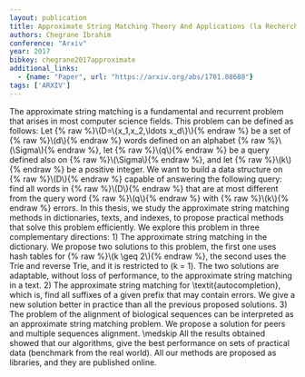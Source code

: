 ```yaml
---
layout: publication
title: Approximate String Matching Theory And Applications (la Recherche Approchee De Motifs Theorie Et Applications)
authors: Chegrane Ibrahim
conference: "Arxiv"
year: 2017
bibkey: chegrane2017approximate
additional_links:
  - {name: "Paper", url: "https://arxiv.org/abs/1701.08688"}
tags: ['ARXIV']
---
```

The approximate string matching is a fundamental and recurrent problem that arises in most computer science fields. This problem can be defined as follows: Let \{&#37; raw &#37;\}\\(D=\\{x\_1,x\_2,\ldots x\_d\\}\\)\{&#37; endraw &#37;\} be a set of \{&#37; raw &#37;\}\\(d\\)\{&#37; endraw &#37;\} words defined on an alphabet \{&#37; raw &#37;\}\\(\Sigma\\)\{&#37; endraw &#37;\}, let \{&#37; raw &#37;\}\\(q\\)\{&#37; endraw &#37;\} be a query defined also on \{&#37; raw &#37;\}\\(\Sigma\\)\{&#37; endraw &#37;\}, and let \{&#37; raw &#37;\}\\(k\\)\{&#37; endraw &#37;\} be a positive integer. We want to build a data structure on \{&#37; raw &#37;\}\\(D\\)\{&#37; endraw &#37;\} capable of answering the following query: find all words in \{&#37; raw &#37;\}\\(D\\)\{&#37; endraw &#37;\} that are at most different from the query word \{&#37; raw &#37;\}\\(q\\)\{&#37; endraw &#37;\} with \{&#37; raw &#37;\}\\(k\\)\{&#37; endraw &#37;\} errors. In this thesis, we study the approximate string matching methods in dictionaries, texts, and indexes, to propose practical methods that solve this problem efficiently. We explore this problem in three complementary directions: 1) The approximate string matching in the dictionary. We propose two solutions to this problem, the first one uses hash tables for \{&#37; raw &#37;\}\\(k \geq 2\\)\{&#37; endraw &#37;\}, the second uses the Trie and reverse Trie, and it is restricted to (k = 1). The two solutions are adaptable, without loss of performance, to the approximate string matching in a text. 2) The approximate string matching for \textit\{autocompletion\}, which is, find all suffixes of a given prefix that may contain errors. We give a new solution better in practice than all the previous proposed solutions. 3) The problem of the alignment of biological sequences can be interpreted as an approximate string matching problem. We propose a solution for peers and multiple sequences alignment. \medskip All the results obtained showed that our algorithms, give the best performance on sets of practical data (benchmark from the real world). All our methods are proposed as libraries, and they are published online.
